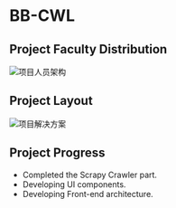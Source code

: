 # BB-CWL

## Project Faculty Distribution

![项目人员架构](http://jacklovespictures.oss-cn-beijing.aliyuncs.com/2021-07-31-074900.png)

## Project Layout

![项目解决方案](http://jacklovespictures.oss-cn-beijing.aliyuncs.com/2021-07-31-074915.png)

## Project Progress

-   Completed the Scrapy Crawler part.
-   Developing UI components.
-   Developing Front-end architecture.
